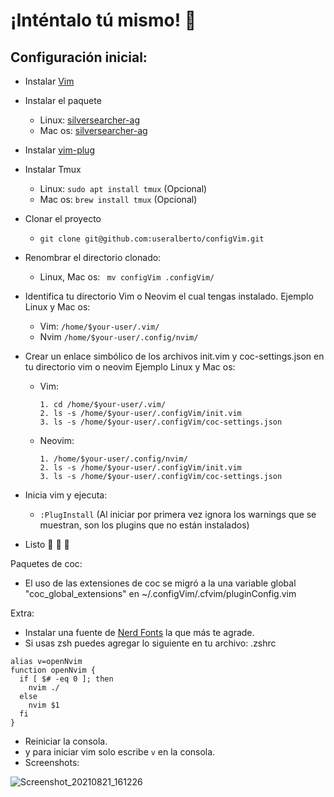 # ¡Inténtalo tú mismo! 🤠

## Configuración inicial:

- Instalar [Vim](https://github.com/neovim/neovim/wiki/Installing-Neovim "Vim")
- Instalar el paquete 
	- Linux:  [silversearcher-ag](https://command-not-found.com/ag "ag")
	- Mac os: [silversearcher-ag](https://github.com/ggreer/the_silver_searcher) 
- Instalar [vim-plug](https://github.com/junegunn/vim-plug "vim-plug")
- Instalar Tmux
  - Linux: `sudo apt install tmux` (Opcional)
  - Mac os: `brew install tmux` (Opcional)
- Clonar el proyecto 
	-  `git clone git@github.com:useralberto/configVim.git`
- Renombrar el directorio clonado: 
	- Linux, Mac os:  ` mv configVim .configVim/` 

- Identifica tu directorio Vim o Neovim el cual tengas instalado.
Ejemplo Linux y Mac os: 
	- Vim: `/home/$your-user/.vim/`
	- Nvim `/home/$your-user/.config/nvim/`
- Crear un enlace simbólico de los archivos init.vim y coc-settings.json
en tu directorio vim o neovim
Ejemplo Linux y Mac os:
	- Vim:
		``` 
		1. cd /home/$your-user/.vim/
		2. ls -s /home/$your-user/.configVim/init.vim
		3. ls -s /home/$your-user/.configVim/coc-settings.json
		```
	- Neovim:
		```
		1. /home/$your-user/.config/nvim/
		2. ls -s /home/$your-user/.configVim/init.vim
		3. ls -s /home/$your-user/.configVim/coc-settings.json
		``` 

- Inicia vim y ejecuta: 
	- `:PlugInstall` (Al iniciar por primera vez ignora los warnings que se muestran, son los plugins que no están instalados)
- Listo 🥳 🎉 🤠

Paquetes de coc:

- El uso de las extensiones de coc se migró a la una variable global "coc_global_extensions" en ~/.configVim/.cfvim/pluginConfig.vim

Extra:

-  Instalar una fuente de [Nerd Fonts](https://www.nerdfonts.com/font-downloads)  la que más te agrade.
- Si usas zsh puedes agregar lo siguiente en tu archivo: .zshrc

```
alias v=openNvim
function openNvim {
  if [ $# -eq 0 ]; then
    nvim ./
  else
    nvim $1
  fi
}
```
- Reiniciar la consola.
- y para iniciar vim solo escribe `v` en la consola.
- Screenshots: 

 ![Screenshot_20210821_161226](https://user-images.githubusercontent.com/31530471/130334874-b2ab15d0-789a-4ed8-a872-5c76078af8ba.png)
